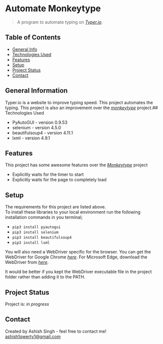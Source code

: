 # Automate Monkeytype

> A program to automate typing on [_Typer.io_](https://typer.io).

## Table of Contents

* [General Info](#general-information)
* [Technologies Used](#technologies-used)
* [Features](#features)
* [Setup](#setup)
* [Project Status](#project-status)
* [Contact](#contact)

## General Information

Typer.io is a website to improve typing speed. This project automates the typing. This project is also an improvement over the [_monkeytype_](https://github.com/45H15H/GUI-Automation/tree/main/monkeytype) project.## Technologies Used

* PyAutoGUI - version 0.9.53
* selenium - version 4.5.0
* beautifulsoup4 - version 4.11.1
* lxml - version 4.9.1

## Features

This project has some awesome features over the [_Monkeytype_](https://github.com/45H15H/GUI-Automation/tree/main/monkeytype) project

* Explicitly waits for the timer to start
* Explicitly waits for the page to completely load

## Setup

The requirements for this project are listed above.  
To install these libraries to your local environment run the following installation commands in you terminal;

* `pip3 install pyautogui`
* `pip3 install selenium`
* `pip3 install beautifulsoup4`
* `pip3 install lxml`

You will also need a WebDriver specific for the browser. You can get the WebDriver for Google Chrome [_here_](https://chromedriver.chromium.org/downloads). For Microsoft Edge, download the WebDriver from [_here_](https://developer.microsoft.com/en-us/microsoft-edge/tools/webdriver/).

It would be better if you kept the WebDriver executable file in the project folder rather than adding it to the PATH.

## Project Status

Project is: _in progress_

## Contact

Created by Ashish Singh - feel free to contact me!  
ashish1qwerty1@gmail.com

